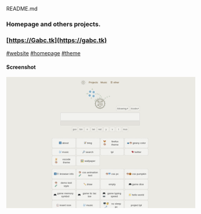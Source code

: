 README.md
###
### Homepage and others projects.
### [https://Gabc.tk](https://gabc.tk)
[#website](https://github.com/topics/website?l=html&o=desc&s=updated)
[#homepage](https://github.com/topics/homepage?l=html&o=desc&s=updated)
[#theme](https://github.com/topics/theme?l=html&o=desc&s=updated)

#### Screenshot
![screenshot](/img/screenshot.png)
